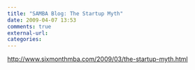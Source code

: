 ```yaml
---
title: "SAMBA Blog: The Startup Myth"
date: 2009-04-07 13:53
comments: true
external-url:
categories:
---
```

<http://www.sixmonthmba.com/2009/03/the-startup-myth.html>

